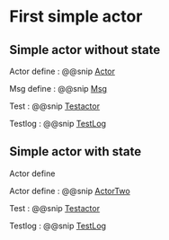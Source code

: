 # First simple actor

## Simple actor without state

Actor define
: @@snip [Actor](/src/main/scala/akkadesign/start/ActorOne.scala)

Msg define
: @@snip [Msg](/src/main/scala/akkadesign/msg/SimpleMSG.scala)

Test
: @@snip [Testactor](/src/main/scala/akkadesign/test/TestActorOne.scala)

Testlog
: @@snip [TestLog](../log/result1.txt)

## Simple actor with state

Actor define

Actor define
: @@snip [ActorTwo](/src/main/scala/akkadesign/start/ActorTwo.scala)

Test
: @@snip [Testactor](/src/main/scala/akkadesign/test/TestActorTwo.scala)

Testlog
: @@snip [TestLog](../log/result2.txt)